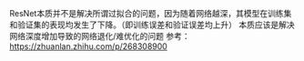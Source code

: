 ResNet本质并不是解决所谓过拟合的问题，因为随着网络越深，其模型在训练集和验证集的表现均发生了下降。（即训练误差和验证误差均上升）
本质应该是解决网络深度增加导致的网络退化/难优化的问题
参考：
https://zhuanlan.zhihu.com/p/268308900
